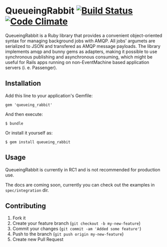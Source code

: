 # QueueingRabbit [![Build Status](https://travis-ci.org/temochka/queueing_rabbit.png?branch=master)](https://travis-ci.org/temochka/queueing_rabbit) [![Code Climate](https://codeclimate.com/github/temochka/queueing_rabbit.png)](https://codeclimate.com/github/temochka/queueing_rabbit)

QueueingRabbit is a Ruby library that provides a convenient object-oriented
syntax for managing background jobs with AMQP. All jobs' argumets are
serialized to JSON and transfered as AMQP message payloads. The library
implements amqp and bunny gems as adapters, making it possible to use
synchronous publishing and asynchronous consuming, which might be useful for
Rails apps running on non-EventMachine based application servers (i. e.
Passenger).

## Installation

Add this line to your application's Gemfile:

    gem 'queueing_rabbit'

And then execute:

    $ bundle

Or install it yourself as:

    $ gem install queueing_rabbit

## Usage

QueueingRabbit is currently in RC1 and is not recommended for production use.

The docs are coming soon, currently you can check out the examples in
`spec/integration` dir.

## Contributing

1. Fork it
2. Create your feature branch (`git checkout -b my-new-feature`)
3. Commit your changes (`git commit -am 'Added some feature'`)
4. Push to the branch (`git push origin my-new-feature`)
5. Create new Pull Request
